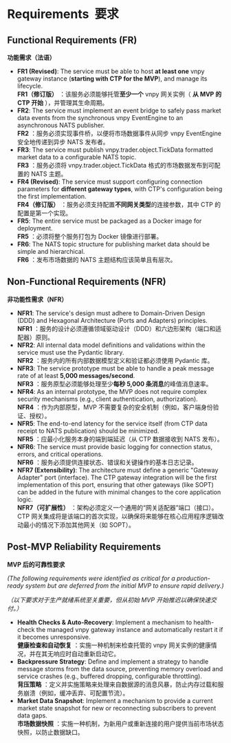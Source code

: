 # **Requirements  要求**

## **Functional Requirements (FR)**

**功能需求（法语）**

* **FR1 (Revised)**: The service must be able to host **at least one** vnpy gateway instance (**starting with CTP for the MVP**), and manage its lifecycle.  
  **FR1（修订版）** ：该服务必须能够托管**至少一个** vnpy 网关实例（ **从 MVP 的 CTP 开始** ），并管理其生命周期。  
* **FR2**: The service must implement an event bridge to safely pass market data events from the synchronous vnpy EventEngine to an asynchronous NATS publisher.  
  **FR2** ：服务必须实现事件桥，以便将市场数据事件从同步 vnpy EventEngine 安全地传递到异步 NATS 发布者。  
* **FR3**: The service must publish vnpy.trader.object.TickData formatted market data to a configurable NATS topic.  
  **FR3** ：服务必须将 vnpy.trader.object.TickData 格式的市场数据发布到可配置的 NATS 主题。  
* **FR4 (Revised)**: The service must support configuring connection parameters for **different gateway types**, with CTP's configuration being the first implementation.  
  **FR4（修订版）** ：服务必须支持配置**不同网关类型**的连接参数，其中 CTP 的配置是第一个实现。  
* **FR5**: The entire service must be packaged as a Docker image for deployment.  
  **FR5** ：必须将整个服务打包为 Docker 镜像进行部署。  
* **FR6**: The NATS topic structure for publishing market data should be simple and hierarchical.  
  **FR6** ：发布市场数据的 NATS 主题结构应该简单且有层次。

## **Non-Functional Requirements (NFR)**

**非功能性需求（NFR）**

* **NFR1**: The service's design must adhere to Domain-Driven Design (DDD) and Hexagonal Architecture (Ports and Adapters) principles.  
  **NFR1** ：服务的设计必须遵循领域驱动设计（DDD）和六边形架构（端口和适配器）原则。  
* **NFR2**: All internal data model definitions and validations within the service must use the Pydantic library.  
  **NFR2** ：服务内的所有内部数据模型定义和验证都必须使用 Pydantic 库。  
* **NFR3**: The service prototype must be able to handle a peak message rate of at least **5,000 messages/second**.  
  **NFR3** ：服务原型必须能够处理至少**每秒 5,000 条消息**的峰值消息速率。  
* **NFR4**: As an internal prototype, the MVP does not require complex security mechanisms (e.g., client authentication, authorization).  
  **NFR4** ：作为内部原型，MVP 不需要复杂的安全机制（例如，客户端身份验证、授权）。  
* **NFR5**: The end-to-end latency for the service itself (from CTP data receipt to NATS publication) should be minimized.  
  **NFR5** ：应最小化服务本身的端到端延迟（从 CTP 数据接收到 NATS 发布）。  
* **NFR6**: The service must provide basic logging for connection status, errors, and critical operations.  
  **NFR6** ：服务必须提供连接状态、错误和关键操作的基本日志记录。  
* **NFR7 (Extensibility)**: The architecture must define a generic "Gateway Adapter" port (interface). The CTP gateway integration will be the first implementation of this port, ensuring that other gateways (like SOPT) can be added in the future with minimal changes to the core application logic.  
  **NFR7（可扩展性）** ：架构必须定义一个通用的“网关适配器”端口（接口）。CTP 网关集成将是该端口的首次实现，以确保将来能够在核心应用程序逻辑改动最小的情况下添加其他网关（如 SOPT）。

## **Post-MVP Reliability Requirements**

**MVP 后的可靠性要求**

*(The following requirements were identified as critical for a production-ready system but are deferred from the initial MVP to ensure rapid delivery.)*

*（以下要求对于生产就绪系统至关重要，但从初始 MVP 开始推迟以确保快速交付。）*

* **Health Checks & Auto-Recovery**: Implement a mechanism to health-check the managed vnpy gateway instance and automatically restart it if it becomes unresponsive.  
  **健康检查和自动恢复** ：实施一种机制来检查托管的 vnpy 网关实例的健康情况，并在其无响应时自动重新启动它。  
* **Backpressure Strategy**: Define and implement a strategy to handle message storms from the data source, preventing memory overload and service crashes (e.g., buffered dropping, configurable throttling).  
  **背压策略** ：定义并实施策略来处理来自数据源的消息风暴，防止内存过载和服务崩溃（例如，缓冲丢弃、可配置节流）。  
* **Market Data Snapshot**: Implement a mechanism to provide a current market state snapshot for new or reconnecting subscribers to prevent data gaps.  
  **市场数据快照** ：实施一种机制，为新用户或重新连接的用户提供当前市场状态快照，以防止数据缺口。
